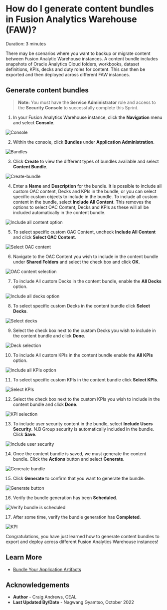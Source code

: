 # How do I generate content bundles in Fusion Analytics Warehouse (FAW)?
Duration: 3 minutes

There may be scenarios where you want to backup or migrate content between Fusion Analytic Warehouse instances. A content bundle includes snapshots of Oracle Analytics Cloud folders, workbooks, dataset definitions, KPIs, decks and duty roles for content. This can then be exported and then deployed across different FAW instances.

## Generate content bundles

>**Note:** You must have the **Service Administrator** role and access to the **Security Console** to successfully complete this Sprint.

1. In your Fusion Analytics Warehouse instance, click the **Navigation** menu and select **Console**.

  ![Console](images/console.png)

2. Within the console, click **Bundles** under **Application Administration**.

  ![Bundles](images/bundles.png)

3. Click **Create** to view the different types of bundles available and select **Content Bundle**.

  ![Create-bundle](images/contentbundle.png)

4. Enter a **Name** and **Description** for the bundle. It is possible to include all custom OAC content, Decks and KPIs in the bundle, or you can select specific custom objects to include in the bundle. To include all custom content in the bundle, select **Include All Content**. This removes the options to select OAC Content, Decks and KPIs as these will all be included automatically in the content bundle.

  ![Include all content option](images/includeallcontent.png)

5. To select specific custom OAC Content, uncheck **Include All Content** and  click **Select OAC Content**.

  ![Select OAC content](images/selectoaccontent.png)

6. Navigate to the OAC Content you wish to include in the content bundle under **Shared Folders** and select the check box and click **OK**.

  ![OAC content selection](images/oaccontentselection.png)

7. To include All custom Decks in the content bundle, enable the **All Decks** option.

  ![Include all decks option](images/includealldecks.png)

8. To select specific custom Decks in the content bundle click **Select Decks**.

  ![Select decks](images/selectdecks.png)

9. Select the check box next to the custom Decks you wish to include in the content bundle and click **Done**.

  ![Deck selection](images/deckselection.png)

10. To include All custom KPIs in the content bundle enable the **All KPIs** option.

  ![Include all KPIs option](images/includeallkpis.png)

11. To select specific custom KPIs in the content bundle click **Select KPIs**.

  ![Select KPIs](images/selectkpis.png)

12. Select the check box next to the custom KPIs you wish to include in the content bundle and click **Done**.

  ![KPI selection](images/kpiselection.png)

13. To include user security content in the bundle, select **Include Users Security**. N.B Group security is automatically included in the bundle. Click **Save**.

  ![Include user security](images/includeuserssecurity.png)

14. Once the content bundle is saved, we must generate the content bundle. Click the **Actions** button and select **Generate**.

  ![Generate bundle](images/generatebundle.png)

15. Click **Generate** to confirm that you want to generate the bundle.

  ![Generate button](images/generatebutton.png)

16. Verify the bundle generation has been **Scheduled**.

  ![Verify bundle is scheduled](images/bundlescheduled.png)

17. After some time, verify the bundle generation has **Completed**.

  ![KPI](images/bundlecompleted.png)

Congratulations, you have just learned how to generate content bundles to export and deploy across different Fusion Analytics Warehouse instances!

## Learn More

* [Bundle Your Application Artifacts](https://docs.oracle.com/en/cloud/saas/analytics/22r2/fawag/bundle-your-application-artifacts.html#GUID-596E4D3E-9E23-4A7C-ACF2-A57D8B4FB41C)

## Acknowledgements
* **Author** - Craig Andrews, CEAL
* **Last Updated By/Date** - Nagwang Gyamtso,  October 2022
